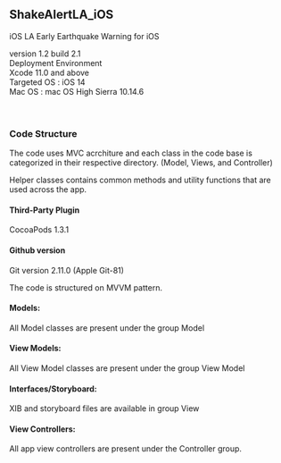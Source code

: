 ## ShakeAlertLA_iOS
iOS LA Early Earthquake Warning for iOS

version 1.2 build 2.1 <br />
Deployment Environment <br />
Xcode 11.0 and above <br />
Targeted OS : iOS 14 <br />
Mac OS : mac OS High Sierra 10.14.6 <br />
<br />
<br />

### Code Structure
The code uses MVC acrchiture and each class in the code base is categorized in their respective directory. (Model, Views, and Controller)

Helper classes contains common methods and utility functions that are used across the app.


#### Third-Party Plugin
CocoaPods 1.3.1
<br />
#### Github version
Git version 2.11.0 (Apple Git-81)

The code is structured on MVVM pattern. 

#### Models:
All Model classes are present under the group Model <br />

#### View Models:
All View Model classes are present under the group View Model <br />

#### Interfaces/Storyboard:
XIB and storyboard files are available in group View <br />

#### View Controllers:
All app view controllers are present under the Controller group.<br />
